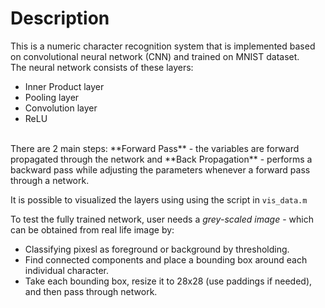 # Description
This is a numeric character recognition system that is implemented based on convolutional neural network (CNN) and trained on MNIST dataset.
<br/>
The neural network consists of these layers:
- Inner Product layer
- Pooling layer
- Convolution layer
- ReLU
<br/>
There are 2 main steps: **Forward Pass** - the variables are forward propagated through the network and **Back Propagation** - performs a backward pass while adjusting the parameters whenever a forward pass through a network. 

It is possible to visualized the layers using using the script in `vis_data.m`

To test the fully trained network, user needs a *grey-scaled image* - which can be obtained from real life image by:
- Classifying pixesl as foreground or background by thresholding.
- Find connected components and place a bounding box around each individual character. 
- Take each bounding box, resize it to 28x28 (use paddings if needed), and then pass through network. 
